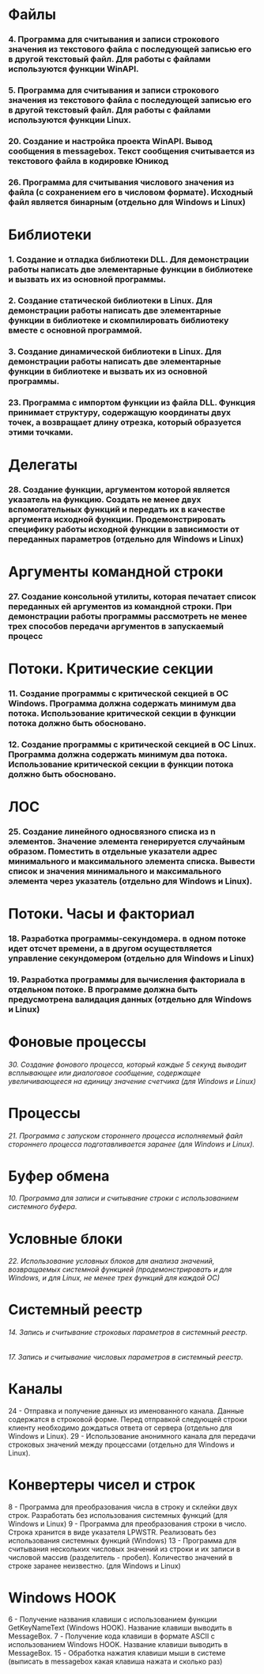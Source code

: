 # Файлы
### 4. Программа для считывания и записи строкового значения из текстового файла с последующей записью его в другой текстовый файл. Для работы с файлами используются функции WinAPI.
### 5. Программа для считывания и записи строкового значения из текстового файла с последующей записью его в другой текстовый файл. Для работы с файлами используются функции Linux.
### 20. Создание и настройка проекта WinAPI. Вывод сообщения в messagebox. Текст сообщения считывается из текстового файла в кодировке Юникод
### 26. Программа для считывания числового значения из файла (с сохранением его в числовом формате). Исходный файл является бинарным (отдельно для Windows и Linux)

# Библиотеки
### 1. Создание и отладка библиотеки DLL. Для демонстрации работы написать две элементарные функции в библиотеке и вызвать их из основной программы.
### 2. Создание статической библиотеки в Linux. Для демонстрации работы написать две элементарные функции в библиотеке и скомпилировать библиотеку вместе с основной программой.
### 3. Создание динамической библиотеки в Linux. Для демонстрации работы написать две элементарные функции в библиотеке и вызвать их из основной программы.
### 23. Программа с импортом функции из файла DLL. Функция принимает  структуру, содержащую координаты двух точек, а возвращает длину отрезка, который образуется этими точками.

# Делегаты
### 28. Создание функции, аргументом которой является указатель на функцию. Создать не менее двух вспомогательных функций и передать их в качестве аргумента исходной функции. Продемонстрировать специфику работы исходной функции в зависимости от переданных параметров (отдельно для Windows и Linux)

# Аргументы командной строки
### 27. Создание консольной утилиты, которая печатает список переданных ей аргументов из командной строки. При демонстрации работы программы рассмотреть не менее трех способов передачи аргументов в запускаемый процесс


# Потоки. Критические секции
### 11. Создание программы с критической секцией в ОС Windows. Программа должна содержать минимум два потока. Использование критической секции в функции потока должно быть обосновано.
### 12. Создание программы с критической секцией в ОС Linux. Программа должна содержать минимум два потока. Использование критической секции в функции потока должно быть обосновано.

# ЛОС
### 25. Создание линейного односвязного списка из n элементов. Значение элемента генерируется случайным образом. Поместить в отдельные указатели адрес минимального и максимального элемента списка. Вывести список и значения минимального и максимального элемента через указатель (отдельно для Windows и Linux).

# Потоки. Часы и факториал
### 18. Разработка программы-секундомера. в одном потоке идет отсчет времени, а в другом осуществляется управление секундомером (отдельно для Windows и Linux)
### 19. Разработка программы для вычисления факториала в отдельном потоке. В программе должна быть предусмотрена валидация данных (отдельно для Windows и Linux)

# Фоновые процессы
###### 30. Cоздание фонового процесса, который каждые 5 секунд выводит всплывающее или диалоговое сообщение, содержащее увеличивающееся на единицу значение счетчика (для Windows и Linux)


# Процессы
###### 21. Программа с запуском стороннего процесса исполняемый файл стороннего процесса подготавливается заранее (для Windows и Linux).

# Буфер обмена
###### 10. Программа для записи и считывание строки с использованием системного буфера.

# Условные блоки
###### 22. Использование условных блоков для анализа значений, возвращаемых системной функцией (продемонстрировать и для Windows, и для Linux, не менее трех функций для каждой ОС)

# Системный  реестр
###### 14. Запись и считывание строковых параметров в системный реестр.
###### 17. Запись и считывание числовых параметров в системный реестр.

# Каналы
24 - Отправка и получение данных из именованного канала. Данные содержатся в строковой форме. Перед отправкой следующей строки клиенту необходимо дождаться ответа от сервера (отдельно для Windows и Linux).
29 - Использование анонимного канала для передачи строковых значений между процессами (отдельно для Windows и Linux).

# Конвертеры чисел и строк
8 - Программа для преобразования числа в строку и склейки двух строк. Разработать без использования системных функций (для Windows и Linux)
9 - Программа для преобразования строки в число. Строка хранится в виде указателя LPWSTR. Реализовать без использования системных функций (Windows)
13 - Программа для считывания нескольких числовых значений из строки и их записи в числовой массив (разделитель - пробел). Количество значений в строке заранее неизвестно. (для Windows и Linux)

# Windows HOOK
6 - Получение названия клавиши с использованием функции GetKeyNameText (Windows HOOK). Название клавиши выводить в MessageBox.
7 - Получение кода клавиши в формате ASCII с использованием Windows HOOK. Название клавиши выводить в MessageBox.
15 - Обработка нажатия клавиши мыши в системе (выписать в messagebox какая клавиша нажата и сколько раз)
